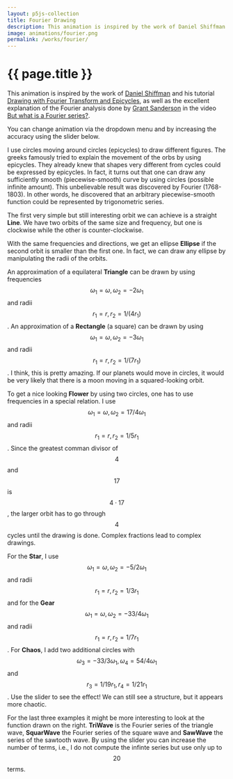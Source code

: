 ```yaml
---
layout: p5js-collection
title: Fourier Drawing
description: This animation is inspired by the work of Daniel Shiffman and his tutorial 'Drawing with Fourier Transform and Epicycles', as well as the excellent explanation of the Fourier analysis done by Grant Sanderson in the video 'But what is a Fourier series?'.
image: animations/fourier.png
permalink: /works/fourier/
---
```


# {{ page.title }}

This animation is inspired by the work of [Daniel Shiffman](https://shiffman.net/) and his tutorial [Drawing with Fourier Transform and Epicycles](https://www.youtube.com/watch?v=MY4luNgGfms), as well as the excellent explanation of the Fourier analysis done by [Grant Sanderson](https://www.3blue1brown.com/about) in the video [But what is a Fourier series?](https://www.youtube.com/watch?v=r6sGWTCMz2k).

You can change animation via the dropdown menu and by increasing the accuracy using the slider below.

I use circles moving around circles (epicycles) to draw different figures.
The greeks famously tried to explain the movement of the orbs by using epicycles.
They already knew that shapes very different from cycles could be expressed by epicycles.
In fact, it turns out that one can draw any sufficiently smooth (piecewise-smooth) curve by using circles (possible infinite amount).
This unbelievable result was discovered by Fourier (1768-1803).
In other words, he discovered that an arbitrary piecewise-smooth function could be represented by trigonometric series.

<div id = "p5-fourier" style="position: relative; background-color: #fdfdfd;"></div>

The first very simple but still interesting orbit we can achieve is a straight **Line**.
We have two orbits of the same size and frequency, but one is clockwise while the other is counter-clockwise.

With the same frequencies and directions, we get an ellipse **Ellipse** if the second orbit is smaller than the first one.
In fact, we can draw any ellipse by manipulating the radii of the orbits.

An approximation of a equilateral **Triangle** can be drawn by using frequencies $$\omega_1 = \omega, \omega_2 = -2\omega_1$$ and radii $$r_1 = r, r_2 = 1/(4 r_1)$$.
An approximation of a **Rectangle** (a square) can be drawn by using $$\omega_1 = \omega, \omega_2 = -3 \omega_1$$ and radii $$r_1 = r, r_2 = 1/(7 r_1)$$.
I think, this is pretty amazing.
If our planets would move in circles, it would be very likely that there is a moon moving in a squared-looking orbit.

To get a nice looking **Flower** by using two circles, one has to use frequencies in a special relation.
I use $$\omega_1 = \omega, \omega_2 = 17/4 \omega_1$$ and radii $$r_1 = r, r_2 = 1/5 r_1$$.
Since the greatest comman divisor of $$4$$ and $$17$$ is $$4 \cdot 17$$, the larger orbit has to go through $$4$$ cycles until the drawing is done.
Complex fractions lead to complex drawings.

For the **Star**, I use $$\omega_1 = \omega, \omega_2 = -5/2 \omega_1$$ and radii $$r_1 = r, r_2 = 1/3 r_1$$ and for the **Gear**
$$\omega_1 = \omega, \omega_2 = -33/4 \omega_1$$ and radii $$r_1 = r, r_2 = 1/7 r_1$$.
For **Chaos**, I add two additional circles with 
$$\omega_3 = -33 / 3 \omega_1, \omega_4 = 54 / 4 \omega_1$$
and
$$r_3 = 1 / 19 r_1, r_4 = 1 / 21 r_1$$.
Use the slider to see the effect!
We can still see a structure, but it appears more chaotic.

For the last three examples it might be more interesting to look at the function drawn on the right.
**TriWave** is the Fourier series of the triangle wave, **SquarWave** the Fourier series of the square wave and **SawWave** the series of the sawtooth wave.
By using the slider you can increase the number of terms, i.e., I do not compute the infinte series but use only up to $$20$$ terms.